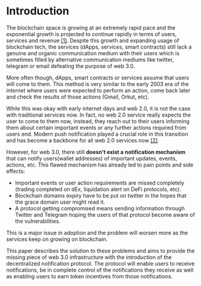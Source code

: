 # Introduction

The blockchain space is growing at an extremely rapid pace and the exponential growth is projected to continue rapidly in terms of users, services and revenue [\[1\]](../../references-section/references.md). Despite this growth and expanding usage of blockchain tech, the services \(dApps, services, smart contracts\) still lack a genuine and organic communication medium with their users which is sometimes filled by alternative communication mediums like twitter, telegram or email defeating the purpose of web 3.0.

More often though, dApps, smart contracts or services assume that users will come to them. This method is very similar to the early 2003 era of the internet where users were expected to perform an action, come back later and check the results of those actions \(Gmail, Orkut, etc\). 

While this was okay with early internet days and web 2.0, it is not the case with traditional services now. In fact, no web 2.0 service really expects the user to come to them now, instead, they reach out to their users informing them about certain important events or any further actions required from users end. Modern push notification played a crucial role in this transition and has become a backbone for all web 2.0 services now [\[2\]](../../references-section/references.md).

However, for web 3.0, there still **doesn't exist a** **notification mechanism** that can notify users\(wallet addresses\) of important updates, events, actions, etc. This flawed mechanism has already led to pain points and side effects:

* Important events or user action requirements are missed completely \(trading completed on dEx, liquidation alert on DeFi protocols, etc\).
* Blockchain domains expiry have to be put on twitter in the hopes that the grace domain user might read it.
* A protocol getting compromised means sending information through Twitter and Telegram hoping the users of that protocol become aware of the vulnerabilities.

This is a major issue in adoption and the problem will worsen more as the services keep on growing on blockchain.

This paper describes the solution to these problems and aims to provide the missing piece of web 3.0 infrastructure with the introduction of the decentralized notification protocol. The protocol will enable users to receive notifications, be in complete control of the notifications they receive as well as enabling users to earn token incentives from those notifications.

